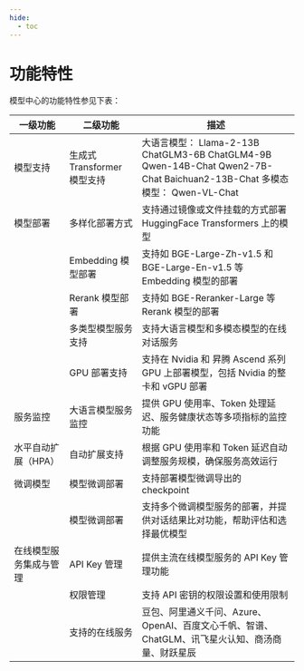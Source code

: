 ```yaml
---
hide:
  - toc
---
```


# 功能特性

模型中心的功能特性参见下表：

| 一级功能 | 二级功能 | 描述 |
| ------- | ------ | ------ |
| 模型支持 | 生成式 Transformer 模型支持 | 大语言模型： Llama-2-13B ChatGLM3-6B ChatGLM4-9B Qwen-14B-Chat Qwen2-7B-Chat Baichuan2-13B-Chat 多模态模型： Qwen-VL-Chat |
| 模型部署 | 多样化部署方式 | 支持通过镜像或文件挂载的方式部署 HuggingFace Transformers 上的模型 |
| | Embedding 模型部署 | 支持如 BGE-Large-Zh-v1.5 和 BGE-Large-En-v1.5 等 Embedding 模型的部署 |
| | Rerank 模型部署 | 支持如 BGE-Reranker-Large 等 Rerank 模型的部署 |
| | 多类型模型服务支持 | 支持大语言模型和多模态模型的在线对话服务 |
| | GPU 部署支持  | 支持在 Nvidia 和 昇腾 Ascend 系列 GPU 上部署模型，包括 Nvidia 的整卡和 vGPU 部署 |
| 服务监控 | 大语言模型服务监控 | 提供 GPU 使用率、Token 处理延迟、服务健康状态等多项指标的监控功能 |
| 水平自动扩展（HPA） | 自动扩展支持  | 根据 GPU 使用率和 Token 延迟自动调整服务规模，确保服务高效运行 |
| 微调模型 | 模型微调部署  | 支持部署模型微调导出的 checkpoint |
| | 模型微调部署  | 支持多个微调模型服务的部署，并提供对话结果比对功能，帮助评估和选择最优模型 |
| 在线模型服务集成与管理 | API Key 管理  | 提供主流在线模型服务的 API Key 管理功能 |
| | 权限管理 | 支持 API 密钥的权限设置和使用限制 |
| | 支持的在线服务 | 豆包、阿里通义千问、Azure、OpenAI、百度文心千帆、智谱、ChatGLM、讯飞星火认知、商汤商量、财跃星辰 |

